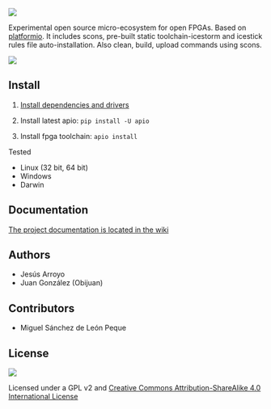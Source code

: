 ![][apio-logo]

Experimental open source micro-ecosystem for open FPGAs. Based on [platformio](https://github.com/platformio/platformio). It includes scons, pre-built static toolchain-icestorm and icestick rules file auto-installation. Also clean, build, upload commands using scons.

![](https://github.com/bqlabs/apio/raw/master/doc/apio.jpg)

## Install

1. [Install dependencies and drivers](https://github.com/bqlabs/apio/wiki/Installation)

2. Install latest apio: ```pip install -U apio```

3. Install fpga toolchain: ```apio install```

Tested
* Linux (32 bit, 64 bit)
* Windows
* Darwin

## Documentation

[The project documentation is located in the wiki](https://github.com/bqlabs/apio/wiki)

## Authors

* Jesús Arroyo
* Juan González (Obijuan)

## Contributors

* Miguel Sánchez de León Peque

## License
![](https://github.com/bqlabs/apio/raw/master/doc/bq-logo-cc-sa-small-150px.png)

Licensed under a GPL v2 and [Creative Commons Attribution-ShareAlike 4.0 International License](http://creativecommons.org/licenses/by-sa/4.0/)

[apio-logo]: doc/apio-logo.png
